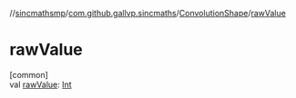 //[sincmathsmp](../../../index.md)/[com.github.gallvp.sincmaths](../index.md)/[ConvolutionShape](index.md)/[rawValue](raw-value.md)

# rawValue

[common]\
val [rawValue](raw-value.md): [Int](https://kotlinlang.org/api/latest/jvm/stdlib/kotlin/-int/index.html)
